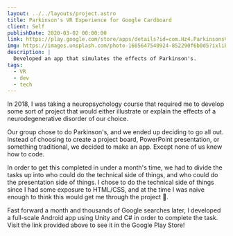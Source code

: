 ```yaml
---
layout: ../../layouts/project.astro
title: Parkinson's VR Experience for Google Cardboard
client: Self
publishDate: 2020-03-02 00:00:00
link: https://play.google.com/store/apps/details?id=com.Hz4.ParkinsonsVR&hl=en_US&gl=US
img: https://images.unsplash.com/photo-1605647540924-852290f6b0d5?ixlib=rb-4.0.3&ixid=MnwxMjA3fDB8MHxwaG90by1wYWdlfHx8fGVufDB8fHx8&auto=format&fit=crop&w=1437&q=80
description: |
  Developed an app that simulates the effects of Parkinson's.
tags:
  - VR
  - dev
  - tech
---
```


In 2018, I was taking a neuropsychology course that required me to develop some sort of project that would either illustrate or explain the effects of a neurodegenerative disorder of our choice.

Our group chose to do Parkinson's, and we ended up deciding to go all out. Instead of choosing to create a project board, PowerPoint presentation, or something traditional, we decided to make an app. Except none of us knew how to code.

In order to get this completed in under a month's time, we had to divide the tasks up into who could do the technical side of things, and who could do the presentation side of things. I chose to do the technical side of things since I had some exposure to HTML/CSS, and at the time I was naive enough to think this would get me through the project 😬.

Fast forward a month and thousands of Google searches later, I developed a full-scale Android app using Unity and C# in order to complete the task. Visit the link provided above to see it in the Google Play Store!